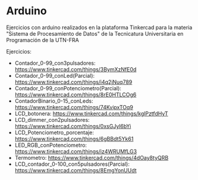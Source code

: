 # Arduino

Ejercicios con arduino realizados en la plataforma Tinkercad para la materia "Sistema de Procesamiento de Datos" de la Tecnicatura Universitaria en Programación de la UTN-FRA

Ejercicios:

* Contador_0-99_con3pulsadores: https://www.tinkercad.com/things/3BymXzNfE0d
* Contador_0-99_conLed(Parcial): https://www.tinkercad.com/things/i4q2jNuq789
* Contador_0-99_conPotenciometro(Parcial): https://www.tinkercad.com/things/8rE0HTLCOg6
* ContadorBinario_0-15_conLeds: https://www.tinkercad.com/things/74KvipxTOq9
* LCD_botonera: https://www.tinkercad.com/things/kglPztfdHyT
* LCD_dimmer_con2pulsadores: https://www.tinkercad.com/things/0xsGJyl6bYi
* LCD_Potenciometro_porcentaje: https://www.tinkercad.com/things/6gBBdt5Yk61
* LED_RGB_conPotenciometro: https://www.tinkercad.com/things/iz4WRUMfLG3
* Termometro: https://www.tinkercad.com/things/4dOay8tyQRB
* LCD_contador_0-100_con5pulsadores(Parcial): https://www.tinkercad.com/things/8EmgYonUUdt
